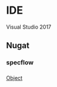 # IDE 
Visual Studio 2017
## Nugat 
### specflow 
### 
[Object][1]

[1]:https://dotblogs.com.tw/hatelove/2016/03/28/compare-object-equality-with-expected-objects "[Unit Test Tricks] Compare Object Equality"
